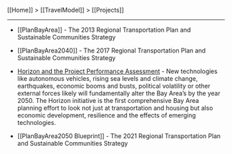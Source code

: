 [[Home]] > [[TravelModel]] > [[Projects]]

***

* [[PlanBayArea]] - The 2013 Regional Transportation Plan and Sustainable Communities Strategy

* [[PlanBayArea2040]] - The 2017 Regional Transportation Plan and Sustainable Communities Strategy

* [Horizon and the Project Performance Assessment](Horizon) - New technologies like autonomous vehicles, rising sea levels and climate change, earthquakes, economic booms and busts, political volatility or other external forces likely will fundamentally alter the Bay Area’s by the year 2050. The Horizon initiative is the first comprehensive Bay Area planning effort to look not just at transportation and housing but also economic development, resilience and the effects of emerging technologies.

* [[PlanBayArea2050 Blueprint]] - The 2021 Regional Transportation Plan and Sustainable Communities Strategy